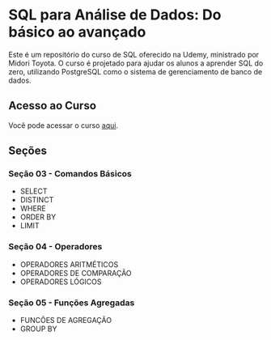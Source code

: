 # SQL para Análise de Dados: Do básico ao avançado

Este é um repositório do curso de SQL oferecido na Udemy, ministrado por Midori Toyota. O curso é projetado para ajudar os alunos a aprender SQL do zero, utilizando PostgreSQL como o sistema de gerenciamento de banco de dados. 

## Acesso ao Curso

Você pode acessar o curso [aqui](https://www.udemy.com/course/sql-para-analise-de-dados/?couponCode=ST2MT43024).

## Seções
### Seção 03 - Comandos Básicos
- SELECT
- DISTINCT
- WHERE
- ORDER BY
- LIMIT
### Seção 04 - Operadores
- OPERADORES ARITMÉTICOS
- OPERADORES DE COMPARAÇÃO
- OPERADORES LÓGICOS
### Seção 05 - Funções Agregadas
- FUNCÕES DE AGREGAÇÃO
- GROUP BY

